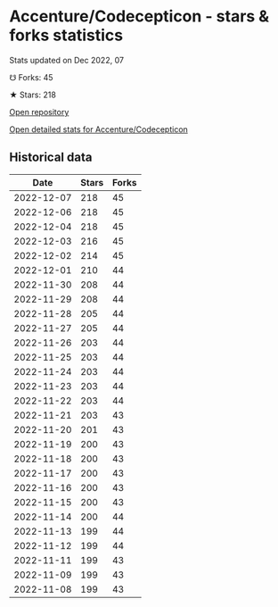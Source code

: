 # Accenture/Codecepticon - stars & forks statistics

Stats updated on Dec 2022, 07

☋ Forks: 45

★ Stars: 218

[Open repository](https://github.com/Accenture/Codecepticon)

[Open detailed stats for Accenture/Codecepticon](https://reviewgithub.com/rep/Accenture/Codecepticon)

## Historical data
| Date | Stars | Forks |
|------|-------|-------|
| 2022-12-07 | 218 | 45 | 
| 2022-12-06 | 218 | 45 | 
| 2022-12-04 | 218 | 45 | 
| 2022-12-03 | 216 | 45 | 
| 2022-12-02 | 214 | 45 | 
| 2022-12-01 | 210 | 44 | 
| 2022-11-30 | 208 | 44 | 
| 2022-11-29 | 208 | 44 | 
| 2022-11-28 | 205 | 44 | 
| 2022-11-27 | 205 | 44 | 
| 2022-11-26 | 203 | 44 | 
| 2022-11-25 | 203 | 44 | 
| 2022-11-24 | 203 | 44 | 
| 2022-11-23 | 203 | 44 | 
| 2022-11-22 | 203 | 44 | 
| 2022-11-21 | 203 | 43 | 
| 2022-11-20 | 201 | 43 | 
| 2022-11-19 | 200 | 43 | 
| 2022-11-18 | 200 | 43 | 
| 2022-11-17 | 200 | 43 | 
| 2022-11-16 | 200 | 43 | 
| 2022-11-15 | 200 | 43 | 
| 2022-11-14 | 200 | 44 | 
| 2022-11-13 | 199 | 44 | 
| 2022-11-12 | 199 | 44 | 
| 2022-11-11 | 199 | 43 | 
| 2022-11-09 | 199 | 43 | 
| 2022-11-08 | 199 | 43 | 

